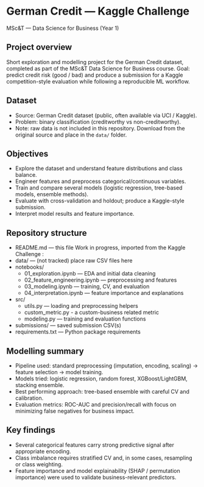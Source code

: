 # German Credit — Kaggle Challenge
MSc&T — Data Science for Business (Year 1)

## Project overview
Short exploration and modelling project for the German Credit dataset, completed as part of the MSc&T Data Science for Business course. Goal: predict credit risk (good / bad) and produce a submission for a Kaggle competition-style evaluation while following a reproducible ML workflow.

## Dataset
- Source: German Credit dataset (public, often available via UCI / Kaggle).
- Problem: binary classification (creditworthy vs non-creditworthy).
- Note: raw data is not included in this repository. Download from the original source and place in the `data/` folder.

## Objectives
- Explore the dataset and understand feature distributions and class balance.
- Engineer features and preprocess categorical/continuous variables.
- Train and compare several models (logistic regression, tree-based models, ensemble methods).
- Evaluate with cross-validation and holdout; produce a Kaggle-style submission.
- Interpret model results and feature importance.

## Repository structure
- README.md — this file
Work in progress, imported from the Kaggle Challenge : 
- data/ — (not tracked) place raw CSV files here
- notebooks/
    - 01_exploration.ipynb — EDA and initial data cleaning
    - 02_feature_engineering.ipynb — preprocessing and features
    - 03_modeling.ipynb — training, CV, and evaluation
    - 04_interpretation.ipynb — feature importance and explanations
- src/
    - utils.py — loading and preprocessing helpers
    - custom_metric.py - a custom-business related metric
    - modeling.py — training and evaluation functions
- submissions/ — saved submission CSV(s)
- requirements.txt — Python package requirements

## Modelling summary
- Pipeline used: standard preprocessing (imputation, encoding, scaling) → feature selection → model training.
- Models tried: logistic regression, random forest, XGBoost/LightGBM, stacking ensemble.
- Best performing approach: tree-based ensemble with careful CV and calibration.
- Evaluation metrics: ROC-AUC and precision/recall with focus on minimizing false negatives for business impact.

## Key findings
- Several categorical features carry strong predictive signal after appropriate encoding.
- Class imbalance requires stratified CV and, in some cases, resampling or class weighting.
- Feature importance and model explainability (SHAP / permutation importance) were used to validate business-relevant predictors.
